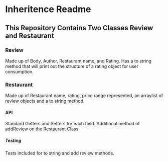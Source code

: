 # Inheritence Readme

## This Repository Contains Two Classes Review and Restaurant

### Review

Made up of Body, Author, Restaurant name, and Rating. Has a to string method that will print out the structure of a rating object for user consumption.

### Restaurant

Made up of Restaurant name, rating, price range represented, an arraylist of review objects and a to string method.


#### API

Standard Getters and Setters for each field. Additional method of addReview on the Restaurant Class

##### Testing

Tests included for to string and add review methods.
